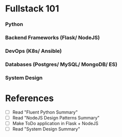 # Fullstack 101

### Python

### Backend Frameworks (Flask/ NodeJS)

### DevOps (K8s/ Ansible)

### Databases (Postgres/ MySQL/ MongoDB/ ES)

### System Design

# References

- [ ] Read "Fluent Python Summary"
- [ ] Read "NodeJS Design Patterns Summary"
- [ ] Make ToDo application in Flask + NodeJS
- [ ] Read "System Design Summary"

